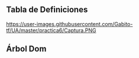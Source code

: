 ## Tabla de Definiciones 
https://user-images.githubusercontent.com/Gabito-tf/UA/master/practica6/Captura.PNG

## Árbol Dom
